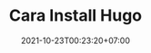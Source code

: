 ---
draft: false
date: 2021-10-23T00:23:20+07:00
updated: 2021-10-23T00:23:20+07:00
type: post

authors:
  - Farrel Franqois

title: Cara Install Hugo
slug: cara-install-hugo

tags:
    - Installation

categories:
    - Tips
    - Tutorial
    - Info

external_url: https://farrel.franqois.id/cara-install-hugo/
description: Jika Anda ingin meng-install Hugo, maka Anda bisa ikuti tutorial di Artikel ini untuk caranya
---